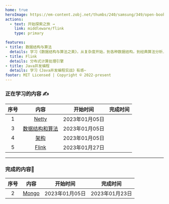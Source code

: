 ```yaml
---
home: true
heroImage: https://em-content.zobj.net/thumbs/240/samsung/349/open-book_1f4d6.png
actions:
  - text: 开始探索之旅 →
    link: middleware/flink
    type: primary

features:
- title: 数据结构与算法
  details: 学习《数据结构与算法之美》，从复杂度开始，到各种数据结构，到经典算法分析，再到力扣刷题~
- title: Flink
  details: 分布式计算处理引擎
- title: Java并发编程
  details: 学习《Java并发编程实战》有感~
footer: MIT Licensed | Copyright © 2022-present
---
```




### 正在学习的内容 :writing_hand:

| 序号 |                         内容                          |    开始时间    | 完成时间 |
| :--: | :---------------------------------------------------: | :------------: | :------: |
|  1   |    [Netty](https://spectred.github.io/frame/netty)    | 2023年01月05日 |          |
|  3   | [数据结构和算法](https://spectred.github.io/base/alg) | 2023年01月05日 |          |
|  4   |    [架构](https://spectred.github.io/architecture)    | 2023年01月05日 |          |
|  5   | [Flink](https://spectred.github.io/middleware/flink)  | 2023年01月27日 |          |

---

### 完成的内容:slightly_smiling_face:

| 序号 |                          内容                          |    开始时间    |    完成时间    |
| :--: | :----------------------------------------------------: | :------------: | :------------: |
|  2   | [Mongo](https://spectred.github.io/middleware/mongodb) | 2023年01月05日 | 2023年01月23日 |

